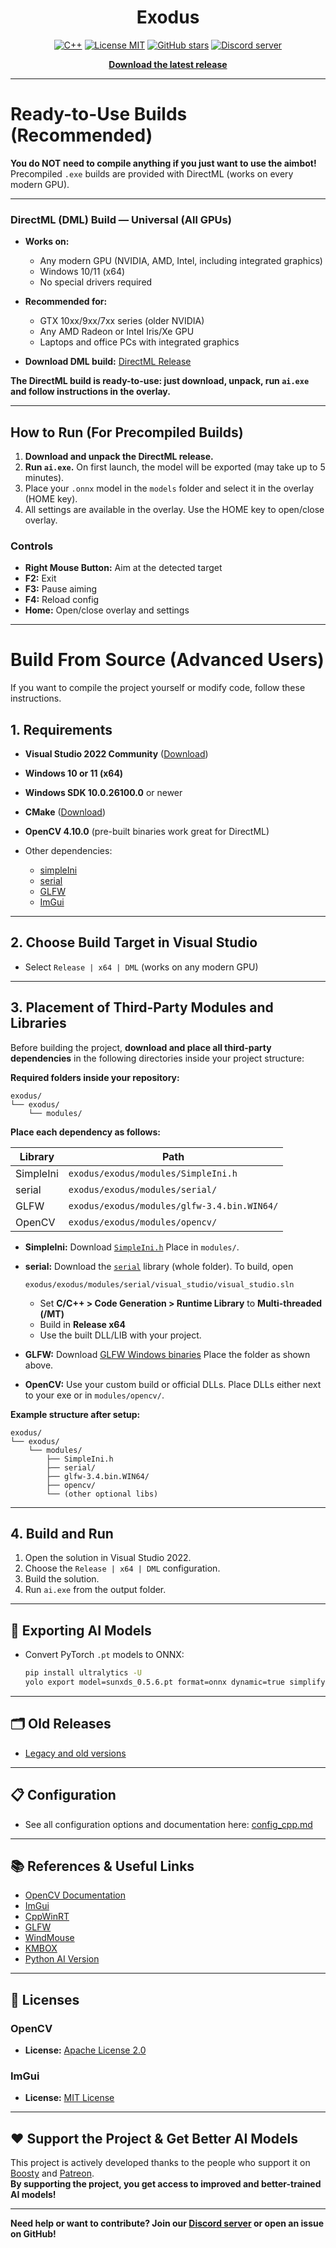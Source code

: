 <div align="center">

# Exodus

[![C++](https://img.shields.io/badge/C%2B%2B-17-blue)](https://github.com/ExodusTeam/exodus)
[![License MIT](https://badgen.net/github/license/ExodusTeam/exodus)](https://github.com/ExodusTeam/exodus/blob/main/LICENSE)
[![GitHub stars](https://img.shields.io/github/stars/ExodusTeam/exodus?color=ffb500)](https://github.com/ExodusTeam/exodus)
[![Discord server](https://badgen.net/discord/online-members/exodus)](https://discord.gg/37WVp6sNEh)

  <p>
    <a href="https://github.com/ExodusTeam/exodus/releases" target="_blank">
      <strong>Download the latest release</strong>
    </a>
  </p>
</div>

---

# Ready-to-Use Builds (Recommended)

**You do NOT need to compile anything if you just want to use the aimbot!**
Precompiled `.exe` builds are provided with DirectML (works on every modern GPU).

---

### DirectML (DML) Build — Universal (All GPUs)

* **Works on:**

  * Any modern GPU (NVIDIA, AMD, Intel, including integrated graphics)
  * Windows 10/11 (x64)
  * No special drivers required
* **Recommended for:**

  * GTX 10xx/9xx/7xx series (older NVIDIA)
  * Any AMD Radeon or Intel Iris/Xe GPU
  * Laptops and office PCs with integrated graphics
* **Download DML build:**
  [DirectML Release](https://disk.yandex.ru/d/jAVoMDfCuloNzw)

**The DirectML build is ready-to-use: just download, unpack, run `ai.exe` and follow instructions in the overlay.**

---

## How to Run (For Precompiled Builds)

1. **Download and unpack the DirectML release.**
2. **Run `ai.exe`.**
   On first launch, the model will be exported (may take up to 5 minutes).
3. Place your `.onnx` model in the `models` folder and select it in the overlay (HOME key).
4. All settings are available in the overlay.
   Use the HOME key to open/close overlay.

### Controls

* **Right Mouse Button:** Aim at the detected target
* **F2:** Exit
* **F3:** Pause aiming
* **F4:** Reload config
* **Home:** Open/close overlay and settings

---

# Build From Source (Advanced Users)

If you want to compile the project yourself or modify code, follow these instructions.

## 1. Requirements

* **Visual Studio 2022 Community** ([Download](https://visualstudio.microsoft.com/vs/community/))
* **Windows 10 or 11 (x64)**
* **Windows SDK 10.0.26100.0** or newer
* **CMake** ([Download](https://cmake.org/))
* **OpenCV 4.10.0** (pre-built binaries work great for DirectML)
* Other dependencies:

  * [simpleIni](https://github.com/brofield/simpleini/blob/master/SimpleIni.h)
  * [serial](https://github.com/wjwwood/serial)
  * [GLFW](https://www.glfw.org/download.html)
  * [ImGui](https://github.com/ocornut/imgui)

---

## 2. Choose Build Target in Visual Studio

* Select `Release | x64 | DML` (works on any modern GPU)

---

## 3. Placement of Third-Party Modules and Libraries

Before building the project, **download and place all third-party dependencies** in the following directories inside your project structure:

**Required folders inside your repository:**

```
exodus/
└── exodus/
    └── modules/
```

**Place each dependency as follows:**

| Library   | Path                                                              |
| --------- | ----------------------------------------------------------------- |
| SimpleIni | `exodus/exodus/modules/SimpleIni.h`         |
| serial    | `exodus/exodus/modules/serial/`             |
| GLFW      | `exodus/exodus/modules/glfw-3.4.bin.WIN64/` |
| OpenCV    | `exodus/exodus/modules/opencv/`             |

* **SimpleIni:**
  Download [`SimpleIni.h`](https://github.com/brofield/simpleini/blob/master/SimpleIni.h)
  Place in `modules/`.

* **serial:**
  Download the [`serial`](https://github.com/wjwwood/serial) library (whole folder).
  To build, open

  ```
  exodus/exodus/modules/serial/visual_studio/visual_studio.sln
  ```

  * Set **C/C++ > Code Generation > Runtime Library** to **Multi-threaded (/MT)**
  * Build in **Release x64**
  * Use the built DLL/LIB with your project.

* **GLFW:**
  Download [GLFW Windows binaries](https://www.glfw.org/download.html)
  Place the folder as shown above.

* **OpenCV:**
  Use your custom build or official DLLs.
  Place DLLs either next to your exe or in `modules/opencv/`.

**Example structure after setup:**

```
exodus/
└── exodus/
    └── modules/
        ├── SimpleIni.h
        ├── serial/
        ├── glfw-3.4.bin.WIN64/
        ├── opencv/
        └── (other optional libs)
```

---

## 4. Build and Run

1. Open the solution in Visual Studio 2022.
2. Choose the `Release | x64 | DML` configuration.
3. Build the solution.
4. Run `ai.exe` from the output folder.

---

## 🔄 Exporting AI Models

* Convert PyTorch `.pt` models to ONNX:

  ```bash
  pip install ultralytics -U
  yolo export model=sunxds_0.5.6.pt format=onnx dynamic=true simplify=true
  ```

---

## 🗂️ Old Releases

* [Legacy and old versions](https://disk.yandex.ru/d/m0jbkiLEFvnZKg)

---

## 📋 Configuration

* See all configuration options and documentation here:
  [config\_cpp.md](https://github.com/ExodusTeam/exodus-docs/blob/main/config/config_cpp.md)

---

## 📚 References & Useful Links

* [OpenCV Documentation](https://docs.opencv.org/4.x/d1/dfb/intro.html)
* [ImGui](https://github.com/ocornut/imgui)
* [CppWinRT](https://github.com/microsoft/cppwinrt)
* [GLFW](https://www.glfw.org/)
* [WindMouse](https://ben.land/post/2021/04/25/windmouse-human-mouse-movement/)
* [KMBOX](https://www.kmbox.top/)
* [Python AI Version](https://github.com/ExodusTeam/exodus_aimbot)

---

## 📄 Licenses

### OpenCV

* **License:** [Apache License 2.0](https://opencv.org/license.html)

### ImGui

* **License:** [MIT License](https://github.com/ocornut/imgui/blob/master/LICENSE)

---
## ❤️ Support the Project & Get Better AI Models

This project is actively developed thanks to the people who support it on [Boosty](https://boosty.to/exodus) and [Patreon](https://www.patreon.com/c/exodus).  
**By supporting the project, you get access to improved and better-trained AI models!**

---

**Need help or want to contribute? Join our [Discord server](https://discord.gg/37WVp6sNEh) or open an issue on GitHub!**